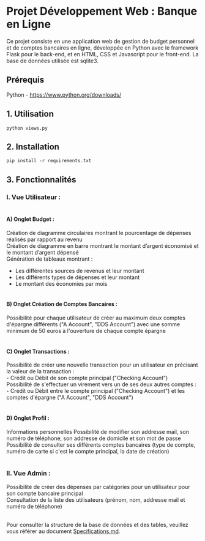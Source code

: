 # Projet Développement Web : Banque en Ligne 

Ce projet consiste en une application web de gestion de budget personnel et de comptes bancaires en ligne, développée en Python avec le framework Flask pour le back-end, et en HTML, CSS et Javascript pour le front-end. La base de données utilisée est sqlite3.

## Prérequis 

Python - https://www.python.org/downloads/

## 1. Utilisation

```
python views.py
```

## 2. Installation

```
pip install -r requirements.txt
```

## 3. Fonctionnalités

### I. Vue Utilisateur : <br> <br>

#### A) Onglet Budget :  
Création de diagramme circulaires montrant le pourcentage de dépenses réalisés par rapport au revenu <br> 
Création de diagramme en barre montrant le montant d’argent économisé et le montant d’argent dépensé <br>
Génération de tableaux montrant : <br>
- Les différentes sources de revenus et leur montant 
- Les différents types de dépenses et leur montant 
- Le montant des économies par mois <br> <br>

#### B) Onglet Création de Comptes Bancaires : 
Possibilité pour chaque utilisateur de créer au maximum deux comptes d'épargne différents ("A Account", "DDS Account") avec une somme minimum de 50 euros à l'ouverture de chaque compte épargne <br> <br>

#### C) Onglet Transactions : 
Possibilité de créer une nouvelle transaction pour un utilisateur en précisant la valeur de la transaction : <br>
    - Crédit ou Débit de son compte principal ("Checking Account") <br>
Possibilité de s'effectuer un virement vers un de ses deux autres comptes : <br>
    -  Crédit ou Débit entre le compte principal ("Checking Account") et les comptes d'épargne ("A Account", "DDS Account") <br> <br>

#### D) Onglet Profil : 
Informations personnelles
Possibilité de modifier son addresse mail, son numéro de téléphone, son addresse de domicile et son mot de passe <br>
Possibilité de consulter ses différents comptes bancaires (type de compte, numéro de carte si c'est le compte principal, la date de création) <br> <br>

### II. Vue Admin : 
Possibilité de créer des dépenses par catégories pour un utilisateur pour son compte bancaire principal <br>
Consultation de la liste des utilisateurs (prénom, nom, addresse mail et numéro de téléphone)<br> <br>

Pour consulter la structure de la base de données et des tables, veuillez vous référer au document [Specifications.md](./Specifications.md).
